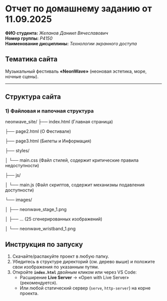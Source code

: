 # Отчет по домашнему заданию от 11.09.2025

**ФИО студента:** *Желанов Даниил Вячеславович*  
**Номер группы:** *P4150*  
**Наименование дисциплины:** *Технологии экранного доступа*

## Тематика сайта
Музыкальный фестиваль **«NeonWave»** (неоновая эстетика, море, ночные сцены).

---

## Структура сайта

### 1) Файловая и папочная структура
neonwave_site/
├── index.html          (Главная страница)

├── page2.html          (О Фестивале)

├── page3.html          (Билеты и Информация)

├── styles/

│   └── main.css        (Файл стилей, содержит критические правила недоступности)

├── js/

│   └── main.js         (Файл скриптов, содержит механизмы подавления доступности)

└── images/

│   ├── neonwave_stage_1.png
    
│   ├── ...             (25 сгенерированных изображений)
    
│   └── neonwave_wristband_1.png



## Инструкция по запуску
1. Скачайте/распакуйте проект в любую папку.
2. Убедитесь в структуре директорий (см. дерево выше) и положите свои изображения по указанным путям.
3. Откройте **`index.html`** двойным кликом или через VS Code:
   - Расширение **Live Server** → «Open with Live Server» (рекомендуется).
   - Или любой статический сервер (`serve`, `http-server`) на корне проекта.

